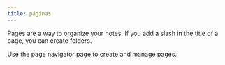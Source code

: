```yaml
---
title: páginas
---
```


Pages are a way to organize your notes.
If you add a slash in the title of a page, you can create folders.

Use the page navigator page to create and manage pages.
